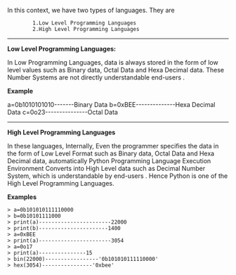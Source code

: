 In this context, we have two types of languages. They are

			1.Low Level Programming Languages
			2.High Level Programming Languages

---
**Low Level Programming Languages:**

In Low Programming Languages, data is always stored in the form of low level values such as Binary data, Octal Data and Hexa Decimal data. These Number Systems are not directly understandable end-users .

**Example**

a=0b1010101010-------Binary Data
b=0xBEE--------------Hexa Decimal Data
c=0o23---------------Octal Data

---
**High Level Programming Languages**

In these languages, Internally, Even the programmer specifies the data in the form of Low Level Format such as Binary data, Octal Data and Hexa Decimal data, automatically Python Programming Language Execution Environment Converts into High Level data such as Decimal Number System, which is understandable by end-users .  Hence Python is one of the  High Level Programming Languages.

**Examples**

```
> a=0b101010111110000
> b=0b10101111000
> print(a)-----------------------22000
> print(b)----------------------1400
> a=0xBEE
> print(a)-----------------------3054
> a=0o17
> print(a)---------------15
> bin(22000)-----------------'0b101010111110000'
> hex(3054)----------------'0xbee'
```
